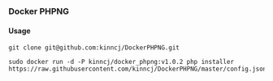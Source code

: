 ### Docker PHPNG

#### Usage

```
git clone git@github.com:kinncj/DockerPHPNG.git

sudo docker run -d -P kinncj/docker_phpng:v1.0.2 php installer https://raw.githubusercontent.com/kinncj/DockerPHPNG/master/config.json
```
